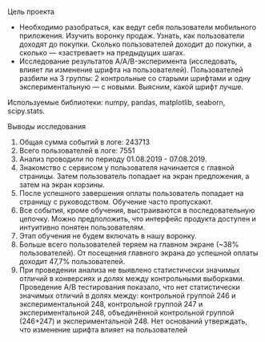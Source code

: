 Цель проекта
 - Необходимо разобраться, как ведут себя пользователи мобильного приложения. Изучить воронку продаж. Узнать, как пользователи доходят до покупки. Сколько пользователей доходит до покупки, а сколько — «застревает» на предыдущих шагах.
 - Исследование результатов A/A/B-эксперимента (исследовать, влияет ли изменение шрифта на пользователей).
Пользователей разбили на 3 группы: 2 контрольные со старыми шрифтами и одну экспериментальную — с новыми. Выясним, какой шрифт лучше.

Используемые библиотеки: numpy, pandas, matplotlib, seaborn,  scipy.stats.

Выводы исследования
1. Общая сумма событий в логе: 243713
2. Всего пользователей в логе: 7551
3. Анализ проводили по периоду 01.08.2019 - 07.08.2019.
4. Знакомство с сервисом у пользователя начинается с главной страницы. Затем пользователь попадает на экран предложения, а затем на экран корзины. 
5. После успешного завершения оплаты пользователь попадает на страницу с руководством. Обучение часто пропускают. 
6. Все события, кроме обучения, выстраиваются в последовательную цепочку. Можно предположить, что интерфейс продукта доступен и интуитивно понятен пользователям. 
7. Этап обучения не будем включать в нашу воронку.
8. Больше всего пользователей теряем на главном экране (~38% пользователей).
От посещения главного экрана до успешной оплаты доходит 47,7% пользователей.
9. При проведении анализа не выявлено статистически значимых отличий в конверсиях и долях между контрольными выборками. Проведение А/В тестирования показало, что нет статистически значимых отличий в долях между:
контрольной группой 246 и экспериментальной 248,
контрольной группой 247 и экспериментальной 248,
объединённой контрольной группой (246+247) и экспериментальной 248.
Нет оснований утверждать, что изменение шрифта влияет на пользователей
